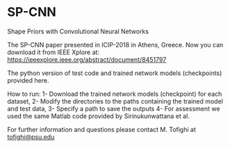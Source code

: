 # SP-CNN
Shape Priors with Convolutional Neural Networks

The SP-CNN paper presented in ICIP-2018 in Athens, Greece. Now you can download it from IEEE Xplore at:
https://ieeexplore.ieee.org/abstract/document/8451797

The python version of test code and trained network models (checkpoints) provided here.

How to run: 
 	1- Download the trained network models (checkpoint) for each dataset,
 	2- Modify the directories to the paths containing the trained model and test data,
 	3- Specify a path to save the outputs
	4- For assessment we used the same Matlab code provided by Sirinukunwattana et al.

For further information and questions please contact M. Tofighi at tofighi@psu.edu
